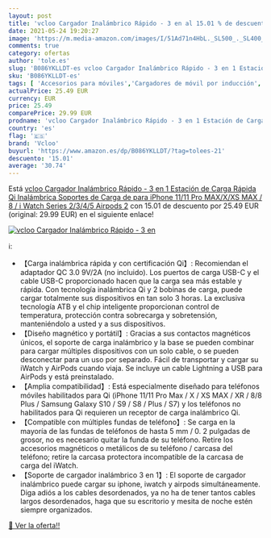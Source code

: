 ```yaml
---
layout: post
title: 'vcloo Cargador Inalámbrico Rápido - 3 en al 15.01 % de descuento'
date: 2021-05-24 19:20:27
image: 'https://m.media-amazon.com/images/I/51Ad71n4HbL._SL500_._SL400_.jpg'
comments: true
category: ofertas
author: 'tole.es'
slug: 'B086YKLLDT-es vcloo Cargador Inalámbrico Rápido - 3 en 1 Estación de...'
sku: 'B086YKLLDT-es'
tags: [ 'Accesorios para móviles','Cargadores de móvil por inducción','Cargadores para móviles','Comunicación móvil y accesorios','Electrónica','iphone','vcloo', ]
actualPrice: 25.49 EUR
currency: EUR
price: 25.49
comparePrice: 29.99 EUR
prodname: 'vcloo Cargador Inalámbrico Rápido - 3 en 1 Estación de Carga Rápida Qi Inalámbrica Soportes de Carga de para iPhone 11/11 Pro MAX/X/XS MAX / 8 / i Watch Series 2/3/4/5 Airpods 2'
country: 'es'
flag: '🇪🇸'
brand: 'Vcloo'
buyurl: 'https://www.amazon.es/dp/B086YKLLDT/?tag=tolees-21'
descuento: '15.01'
average: '30.74'
---
```


Está [vcloo Cargador Inalámbrico Rápido - 3 en 1 Estación de Carga Rápida Qi Inalámbrica Soportes de Carga de para iPhone 11/11 Pro MAX/X/XS MAX / 8 / i Watch Series 2/3/4/5 Airpods 2](https://www.amazon.es/dp/B086YKLLDT/?tag=tolees-21) con 15.01 de descuento por 25.49 EUR (original: 29.99 EUR) en el siguiente enlace!

[![vcloo Cargador Inalámbrico Rápido - 3 en](https://m.media-amazon.com/images/I/51Ad71n4HbL._SL500_._SL400_.jpg)](https://www.amazon.es/dp/B086YKLLDT/?tag=tolees-21)

ℹ️:

- 【Carga inalámbrica rápida y con certificación Qi】: Recomiendan el adaptador QC 3.0 9V/2A (no incluido). Los puertos de carga USB-C y el cable USB-C proporcionado hacen que la carga sea más estable y rápida. Con tecnología inalámbrica Qi y 2 bobinas de carga, puede cargar totalmente sus dispositivos en tan solo 3 horas. La exclusiva tecnología ATB y el chip inteligente proporcionan control de temperatura, protección contra sobrecarga y sobretensión, manteniéndolo a usted y a sus dispositivos.
- 【Diseño magnético y portátil】: Gracias a sus contactos magnéticos únicos, el soporte de carga inalámbrico y la base se pueden combinar para cargar múltiples dispositivos con un solo cable, o se pueden desconectar para un uso por separado. Fácil de transportar y cargar su iWatch y AirPods cuando viaja. Se incluye un cable Lightning a USB para AirPods y está preinstalado.
- 【Amplia compatibilidad】: Está especialmente diseñado para teléfonos móviles habilitados para Qi (iPhone 11/11 Pro Max / X / XS MAX / XR / 8/8 Plus / Samsung Galaxy S10 / S9 / S8 / Plus / S7) y los teléfonos no habilitados para Qi requieren un receptor de carga inalámbrico Qi.
- 【Compatible con múltiples fundas de teléfono】: Se carga en la mayoría de las fundas de teléfonos de hasta 5 mm / 0. 2 pulgadas de grosor, no es necesario quitar la funda de su teléfono. Retire los accesorios magnéticos o metálicos de su teléfono / carcasa del teléfono; retire la carcasa protectora incompatible de la carcasa de carga del iWatch.
- 【Soporte de cargador inalámbrico 3 en 1】: El soporte de cargador inalámbrico puede cargar su iphone, iwatch y airpods simultáneamente. Diga adiós a los cables desordenados, ya no ha de tener tantos cables largos desordenados, haga que su escritorio y mesita de noche estén siempre organizados.

[🛒 Ver la oferta!!](https://www.amazon.es/dp/B086YKLLDT/?tag=tolees-21)
